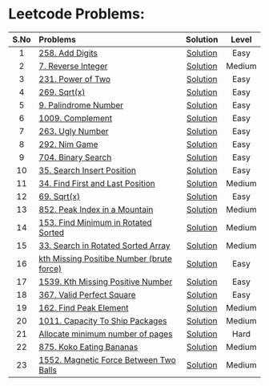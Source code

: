 # Leetcode Problems:
| S.No  | Problems                                                                                                                   |                                                                   Solution                                                                    |  Level   |
| :---: | :------------------------------------------------------------------------------------------------------------------------- | :-------------------------------------------------------------------------------------------------------------------------------------------: | :------: |
|   1   | [258. Add Digits](https://leetcode.com/problems/add-digits/)                                                               |            [Solution](https://github.com/ArhanBytes/Rohit-Negi-CPP-DSA-Course/blob/main/Lectures/Lecture_013/Lecture_Code/258.cpp)            |   Easy   |
|   2   | [7. Reverse Integer](https://leetcode.com/problems/reverse-integer/description/)                                           |             [Solution](https://github.com/ArhanBytes/Rohit-Negi-CPP-DSA-Course/blob/main/Lectures/Lecture_013/Lecture_Code/7.cpp)             |  Medium  |
|   3   | [231. Power of Two](https://leetcode.com/problems/power-of-two/description/)                                               |            [Solution](https://github.com/ArhanBytes/Rohit-Negi-CPP-DSA-Course/blob/main/Lectures/Lecture_013/Lecture_Code/231.cpp)            |   Easy   |
|   4   | [269. Sqrt(x)](https://leetcode.com/problems/sqrtx/)                                                                       |            [Solution](https://github.com/ArhanBytes/Rohit-Negi-CPP-DSA-Course/blob/main/Lectures/Lecture_013/Homework/Sqrt(x).cpp)            |   Easy   |
|   5   | [9. Palindrome Number](https://leetcode.com/problems/palindrome-number/description/)                                       |             [Solution](https://github.com/ArhanBytes/Rohit-Negi-CPP-DSA-Course/blob/main/Lectures/Lecture_013/Lecture_Code/9.cpp)             |   Easy   |
|   6   | [1009. Complement](https://leetcode.com/problems/complement-of-base-10-integer/description/)                               |           [Solution](https://github.com/ArhanBytes/Rohit-Negi-CPP-DSA-Course/blob/main/Lectures/Lecture_013/Lecture_Code/1009.cpp)            |   Easy   |
|   7   | [263. Ugly Number](https://leetcode.com/problems/ugly-number/)                                                             |            [Solution](https://github.com/ArhanBytes/Rohit-Negi-CPP-DSA-Course/blob/main/Lectures/Lecture_013/Homework/isUgly.cpp)             |   Easy   |
|   8   | [292. Nim Game](https://leetcode.com/problems/nim-game/description/)                                                       |            [Solution](https://github.com/ArhanBytes/Rohit-Negi-CPP-DSA-Course/blob/main/Lectures/Lecture_015/Lecture_Code/292.cpp)            |   Easy   |
|   9   | [704. Binary Search](https://leetcode.com/problems/binary-search/)                                                         |            [Solution](https://github.com/ArhanBytes/Rohit-Negi-CPP-DSA-Course/blob/main/Lectures/Lecture_022/Lecture_Code/704.cpp)            |   Easy   |
|  10   | [35. Search Insert Position](https://leetcode.com/problems/search-insert-position/description/)                            |              [Solution](https://github.com/ArhanBytes/Rohit-Negi-CPP-DSA-Course/blob/main/Lectures/Lecture_022/Homework/35.cpp)               |   Easy   |
|  11   | [34. Find First and Last Position](https://leetcode.com/problems/find-first-and-last-position-of-element-in-sorted-array/) |            [Solution](https://github.com/ArhanBytes/Rohit-Negi-CPP-DSA-Course/blob/main/Lectures/Lecture_023/Lecture_Code/34.cpp)             |  Medium  |
|  12   | [69. Sqrt(x)](https://leetcode.com/problems/sqrtx/description/)                                                            |              [Solution](https://github.com/ArhanBytes/Rohit-Negi-CPP-DSA-Course/blob/main/Lectures/Lecture_023/Homework/69.cpp)               |   Easy   |
|  13   | [852. Peak Index in a Mountain](https://leetcode.com/problems/peak-index-in-a-mountain-array/description/)                 |            [Solution](https://github.com/ArhanBytes/Rohit-Negi-CPP-DSA-Course/blob/main/Lectures/Lecture_024/Lecture_Code/852.cpp)            |  Medium  |
|  14   | [153. Find Minimum in Rotated Sorted](https://leetcode.com/problems/find-minimum-in-rotated-sorted-array/description/)     |            [Solution](https://github.com/ArhanBytes/Rohit-Negi-CPP-DSA-Course/blob/main/Lectures/Lecture_024/Lecture_Code/153.cpp)            |  Medium  |
|  15   | [33. Search in Rotated Sorted Array](https://leetcode.com/problems/search-in-rotated-sorted-array/description/)            |            [Solution](https://github.com/ArhanBytes/Rohit-Negi-CPP-DSA-Course/blob/main/Lectures/Lecture_024/Lecture_Code/33.cpp)             |  Medium  |
|  16   | [kth Missing Positibe Number (brute force)](https://leetcode.com/problems/kth-missing-positive-number/description/)        | [Solution](https://github.com/ArhanBytes/Rohit-Negi-CPP-DSA-Course/blob/main/Lectures/Lecture_024/Homework/kth_missing_number_bruteforce.cpp) |   Easy   |
|  17   | [1539. Kth Missing Positive Number](https://leetcode.com/problems/kth-missing-positive-number/description/)                |           [Solution](https://github.com/ArhanBytes/Rohit-Negi-CPP-DSA-Course/blob/main/Lectures/Lecture_024/Lecture_Code/1539.cpp)            |   Easy   |
|  18   | [367. Valid Perfect Square](https://leetcode.com/problems/valid-perfect-square/description/)                               |              [Solution](https://github.com/ArhanBytes/Rohit-Negi-CPP-DSA-Course/blob/main/Lectures/Lecture_024/Homework/367.cpp)              |   Easy   |
|  19   | [162. Find Peak Element](https://leetcode.com/problems/find-peak-element/)                                                 |              [Solution](https://github.com/ArhanBytes/Rohit-Negi-CPP-DSA-Course/blob/main/Lectures/Lecture_024/Homework/162.cpp)              |  Medium  |
|  20   | [1011. Capacity To Ship Packages](https://leetcode.com/problems/capacity-to-ship-packages-within-d-days/description/)      |           [Solution](https://github.com/ArhanBytes/Rohit-Negi-CPP-DSA-Course/blob/main/Lectures/Lecture_025/Lecture_Code/1011.cpp)            |  Medium  |
|  21   | [Allocate minimum number of pages](https://practice.geeksforgeeks.org/problems/aggressive-cows/0)                          |       [Solution](https://github.com/ArhanBytes/Rohit-Negi-CPP-DSA-Course/blob/main/Lectures/Lecture_026/Lecture_Code/agressiveCow.cpp)        |   Hard   |
|  22   | [875. Koko Eating Bananas](https://leetcode.com/problems/koko-eating-bananas/description/)                                 |       [Solution](https://github.com/ArhanBytes/Rohit-Negi-CPP-DSA-Course/blob/main/Lectures/Lecture_026/Lecture_Code/agressiveCow.875)        |  Medium  |
|  23   | [1552. Magnetic Force Between Two Balls](https://leetcode.com/problems/magnetic-force-between-two-balls/description/)      |             [Solution](https://github.com/ArhanBytes/Rohit-Negi-CPP-DSA-Course/blob/main/Lectures/Lecture_026/Homework/1552.cpp)              | Medium |